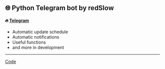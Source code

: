 ## 🌐 Python Telegram bot by redSlow
#### 🔥 [Telegram](https://t.me/redslowBot)
- Automatic update schedule
- Automatic notifications
- Useful functions
- and more in development
---
[Code](https://github.com/rSlow/telebot_2/)
